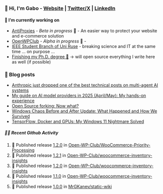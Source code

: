 ### 👋 Hi, I'm Gabo - [Website](https://gkanev.com) | [Twitter/X](https://twitter.com/mrgkanev) | [LinkedIn](https://www.linkedin.com/in/mrgkanev)

#### 🔭 I’m currently working on
- [AntiProxies](https://antiproxies.com/) - *Beta in progress* 🚀 -  An easier way to protect your website and e-commerce solution
- [OpenWPClub](https://openwpclub.com/) - *Alpha in progress* 🚀 - 
- [IEEE Student Branch of Uni Ruse](https://github.com/IEEE-Student-Branch-of-Uni-Ruse) - breaking science and IT at the same time ... on purpose ...
- [Finishing my Ph.D. degree 🤔](https://scholar.google.com/citations?user=En7GPEsAAAAJ&hl=en) -> will open source everything I write here as well (if possible)

### 📖 Blog posts
<!-- BLOG-POST-LIST:START -->
- [Anthropic just dropped one of the best technical posts on multi-agent AI systems](https://gkanev.com/posts/anthropic-just-dropped-one-of-the-best-technical-posts-on-multi-agent-ai-systems/)
- [My guide on AI model providers in 2025 &lpar;April/May&rpar;: My hands-on experience](https://gkanev.com/posts/my-guide-on-ai-model-providers-in-2025-april-may-my-hands-on-experience/)
- [Open Source forking: Now what?](https://gkanev.com/posts/open-source-forking-now-what/)
- [Windows Chaos Before and After Update: What Happened and How We Survived](https://gkanev.com/posts/windows-chaos-after-update-what-happened-and-how-we-survived/)
- [TensorFlow, Docker and GPUs: My Windows 11 Nightmare Solved](https://gkanev.com/posts/tensorflow-docker-and-gpus-my-windows-11-nightmare-solved/)
<!-- BLOG-POST-LIST:END -->

##### 🧑‍💻 Recent Github Activity

<!--START_SECTION:activity-->
1. 🚀 Published release [1.2.0](https://github.com/Open-WP-Club/WooCommerce-Priority-Processing/releases/tag/1.2.0) in [Open-WP-Club/WooCommerce-Priority-Processing](https://github.com/Open-WP-Club/WooCommerce-Priority-Processing)
2. 🚀 Published release [1.2.1](https://github.com/Open-WP-Club/woocommerce-inventory-insights/releases/tag/1.2.1) in [Open-WP-Club/woocommerce-inventory-insights](https://github.com/Open-WP-Club/woocommerce-inventory-insights)
3. 🚀 Published release [1.2.0](https://github.com/Open-WP-Club/woocommerce-inventory-insights/releases/tag/1.2.0) in [Open-WP-Club/woocommerce-inventory-insights](https://github.com/Open-WP-Club/woocommerce-inventory-insights)
4. 🚀 Published release [1.1.0](https://github.com/Open-WP-Club/woocommerce-inventory-insights/releases/tag/1.1.0) in [Open-WP-Club/woocommerce-inventory-insights](https://github.com/Open-WP-Club/woocommerce-inventory-insights)
5. 🚀 Published release [1.0.0](https://github.com/MrGKanev/static-wiki/releases/tag/1.0.0) in [MrGKanev/static-wiki](https://github.com/MrGKanev/static-wiki)
<!--END_SECTION:activity-->
